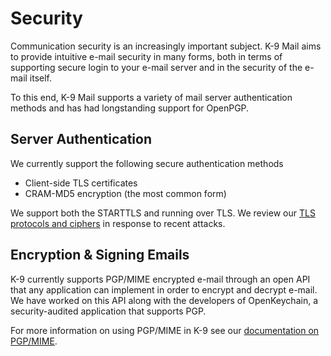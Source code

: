 # Security

Communication security is an increasingly important subject. K-9 Mail aims to provide intuitive e-mail security in many 
forms, both in terms of supporting secure login to your e-mail server and in the security of the e-mail itself.

To this end, K-9 Mail supports a variety of mail server authentication methods and has had 
longstanding support for OpenPGP.

## Server Authentication

We currently support the following secure authentication methods

* Client-side TLS certificates
* CRAM-MD5 encryption (the most common form)

We support both the STARTTLS and running over TLS. We review our [TLS protocols and ciphers](ssl.md) in 
response to recent attacks.

## Encryption & Signing Emails

K-9 currently supports PGP/MIME encrypted e-mail through an open API that any application can implement in order to 
encrypt and decrypt e-mail. We have worked on this API along with the developers of OpenKeychain, a security-audited 
application that supports PGP.

For more information on using PGP/MIME in K-9 see our [documentation on PGP/MIME](pgpmime.md).
